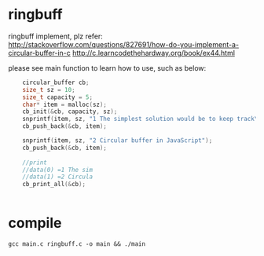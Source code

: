# ringbuff

ringbuff implement, plz refer:
http://stackoverflow.com/questions/827691/how-do-you-implement-a-circular-buffer-in-c
http://c.learncodethehardway.org/book/ex44.html

please see main function to learn how to use, such as below:

```c
    circular_buffer cb; 
    size_t sz = 10; 
    size_t capacity = 5;
    char* item = malloc(sz);
    cb_init(&cb, capacity, sz);
    snprintf(item, sz, "1 The simplest solution would be to keep track\n");
    cb_push_back(&cb, item);

    snprintf(item, sz, "2 Circular buffer in JavaScript");
    cb_push_back(&cb, item);
    
    //print
    //data(0) =1 The sim
    //data(1) =2 Circula
    cb_print_all(&cb);
    
```

# compile
`gcc main.c ringbuff.c -o main && ./main`
